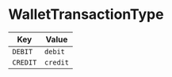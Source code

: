 # WalletTransactionType

| Key | Value |
|-----|--------|
| `DEBIT` | `debit` |
| `CREDIT` | `credit` |
